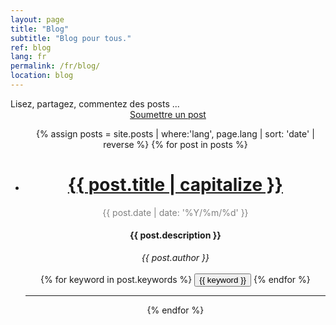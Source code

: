 ```yaml
---
layout: page
title: "Blog"
subtitle: "Blog pour tous."
ref: blog
lang: fr
permalink: /fr/blog/
location: blog
---
```


<div class="header-page-image-posts">
    <div class="row">
        <div class="col-xs-12 slogan">
            Lisez, partagez, commentez des posts ...
        </div>
        <div class="col-xs-12" style="text-align:center">
            <a class="btn btn-green" href="https://goo.gl/forms/4Hs3YYuanEdzzsSv2">Soumettre un post</a>
        </div>
    </div>
</div>

<div class="list-posts">
    <ul class="no-style" style="text-align:center">
      {% assign posts = site.posts | where:'lang', page.lang | sort: 'date' | reverse %}
      {% for post in posts %}
        <li> 
          <h1><a href="{{ post.url }}">{{ post.title | capitalize }}</a></h1>
            <span style="color:grey">{{ post.date | date: '%Y/%m/%d' }}</span> <br>
            <h4>{{ post.description }}</h4>
           <i>{{ post.author }}</i><br><br>
          {% for keyword in post.keywords %}
            <button>{{ keyword }}</button>
          {% endfor %}
        </li>
        <hr>
      {% endfor %}
    </ul>
 </div>